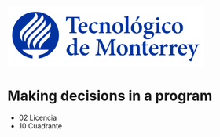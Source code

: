 ![Tec de Monterrey](images/logotecmty.png)
# Making decisions in a program

- 02 Licencia
- 10 Cuadrante

